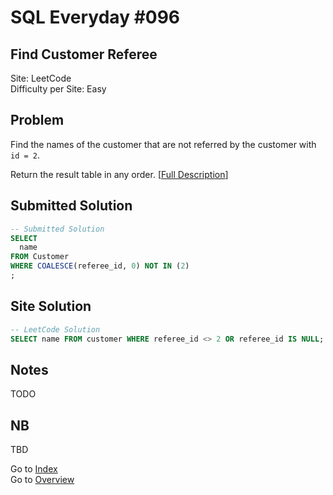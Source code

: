 # SQL Everyday \#096

## Find Customer Referee

Site: LeetCode\
Difficulty per Site: Easy

## Problem

Find the names of the customer that are not referred by the customer with `id = 2`.

Return the result table in any order. [[Full Description](https://leetcode.com/problems/find-customer-referee/description/)]

## Submitted Solution

```sql
-- Submitted Solution
SELECT 
  name
FROM Customer
WHERE COALESCE(referee_id, 0) NOT IN (2)
;
```

## Site Solution

```sql
-- LeetCode Solution 
SELECT name FROM customer WHERE referee_id <> 2 OR referee_id IS NULL;
```

## Notes

TODO

## NB

TBD

Go to [Index](../?tab=readme-ov-file#index)\
Go to [Overview](../?tab=readme-ov-file)
